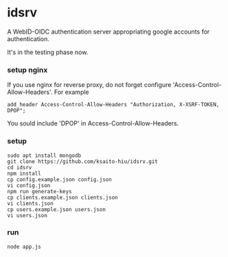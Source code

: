 # idsrv

A WebID-OIDC authentication server appropriating
google accounts for authentication.

It's in the testing phase now.

### setup nginx

If you use nginx for reverse proxy, do not forget
configure 'Access-Control-Allow-Headers'. For example

    add_header Access-Control-Allow-Headers "Authorization, X-XSRF-TOKEN, DPOP";

You sould include 'DPOP' in Access-Control-Allow-Headers.

### setup

    sudo apt install mongodb
    git clone https://github.com/ksaito-hiu/idsrv.git
    cd idsrv
    npm install
    cp config.example.json config.json
    vi config.json
    npm run generate-keys
    cp clients.example.json clients.json
    vi clients.json
    cp users.example.json users.json
    vi users.json

### run

    node app.js

